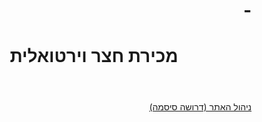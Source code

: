 # -<!DOCTYPE html>
<html lang="he" dir="rtl">
<head>
    <meta charset="UTF-8">
    <title>מכירת חצר וירטואלית</title>
    <link rel="stylesheet" href="style.css">
</head>
<body>
    <header>
        <h1>מכירת חצר וירטואלית</h1>
    </header>
    <main>
        <div id="productList" class="products-container">
            <!-- מוצרים יתווספו כאן דינמית -->
        </div>
    </main>
    <footer>
        <p><a href="admin.html">ניהול האתר (דרושה סיסמה)</a></p>
    </footer>
    <script>
        // קריאת רשימת המוצרים מ-LocalStorage (או מערך ריק אם אין)
        let products = JSON.parse(localStorage.getItem('products') || '[]');

        function renderProducts() {
            const list = document.getElementById('productList');
            list.innerHTML = '';
            if (products.length === 0) {
                // אם אין מוצרים, תוצג הודעה מתאימה
                list.innerHTML = '<p>אין מוצרים להצגה</p>';
                return;
            }
            // מעבר על כל מוצר ויצירת כרטיס תצוגה
            products.forEach((product) => {
                const card = document.createElement('div');
                card.className = 'product-card';
                if (product.reserved) {
                    card.classList.add('reserved');
                }
                // תמונה
                const img = document.createElement('img');
                img.src = product.image || '';
                img.alt = product.name;
                card.appendChild(img);
                // שם המוצר
                const nameElem = document.createElement('h3');
                nameElem.textContent = product.name;
                card.appendChild(nameElem);
                // תיאור המוצר
                const descElem = document.createElement('p');
                descElem.textContent = product.description;
                card.appendChild(descElem);
                // מחיר
                const priceElem = document.createElement('p');
                priceElem.className = 'price';
                priceElem.textContent = product.price + ' ₪';
                card.appendChild(priceElem);
                // כפתור "שריין"
                const reserveBtn = document.createElement('button');
                reserveBtn.textContent = product.reserved ? 'נשמר' : 'שריין';
                reserveBtn.disabled = product.reserved;
                reserveBtn.onclick = () => {
                    // סימון הפריט כ"שמור" ועדכון ה-LocalStorage
                    product.reserved = true;
                    localStorage.setItem('products', JSON.stringify(products));
                    alert('הפריט שוריין!');
                    // פתיחת WhatsApp עם פרטי המוצר
                    const message = encodeURIComponent(`שלום, ברצוני להזמין את הפריט: ${product.name} במחיר ${product.price} ₪`);
                    window.open('https://api.whatsapp.com/send?text=' + message, '_blank');
                    renderProducts();
                };
                card.appendChild(reserveBtn);
                list.appendChild(card);
            });
        }

        // הצגת המוצרים עם טעינת הדף
        renderProducts();
    </script>
</body>
</html>
